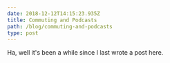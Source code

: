 ```yaml
---
date: 2018-12-12T14:15:23.935Z
title: Commuting and Podcasts
path: /blog/commuting-and-podcasts
type: post
---
```

Ha, well it's been a while since I last wrote a post here.
